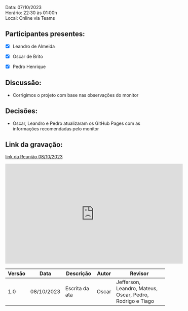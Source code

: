 Data: 07/10/2023 <br>
Horário: 22:30 às 01:00h<br>
Local: Online via Teams

## Participantes presentes:

- [x] Leandro de Almeida
- [x] Oscar de Brito
- [x] Pedro Henrique


## Discussão:

- Corrigimos o projeto com base nas observações do monitor

## Decisões:

- Oscar, Leandro e Pedro atualizaram os GitHub Pages com as informações recomendadas pelo monitor

## Link da gravação:
[link da Reunião 08/10/2023](https://www.youtube.com/watch?v=idujpsHvNtI&ab_channel=oscarbrito)
<iframe width="560" height="315" src="https://www.youtube.com/embed/idujpsHvNtI?si=trw9GK1H-ifx8zYH" title="YouTube video player" frameborder="0" allow="accelerometer; autoplay; clipboard-write; encrypted-media; gyroscope; picture-in-picture; web-share" allowfullscreen></iframe>

<center>

| Versão | Data       | Descrição                | Autor                                       | Revisor                                      |
| ------ |---------- | ------------------------ | ------------------------------------------------ | ------------------------------------------------ |
| 1.0 | 08/10/2023 | Escrita da ata  | Oscar | Jefferson, Leandro, Mateus, Oscar, Pedro, Rodrigo e Tiago |                                       |

</center>